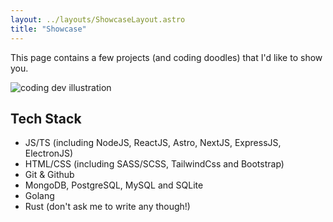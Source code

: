 ```yaml
---
layout: ../layouts/ShowcaseLayout.astro
title: "Showcase"
---
```


This page contains a few projects (and coding doodles) that I'd like to show you.

<div>
  <img src="/assets/dev.svg" class="sm:w-1/2 mx-auto" alt="coding dev illustration">
</div>

## Tech Stack

- JS/TS (including NodeJS, ReactJS, Astro, NextJS, ExpressJS, ElectronJS)
- HTML/CSS (including SASS/SCSS, TailwindCss and Bootstrap)
- Git & Github
- MongoDB, PostgreSQL, MySQL and SQLite
- Golang
- Rust (don't ask me to write any though!)
